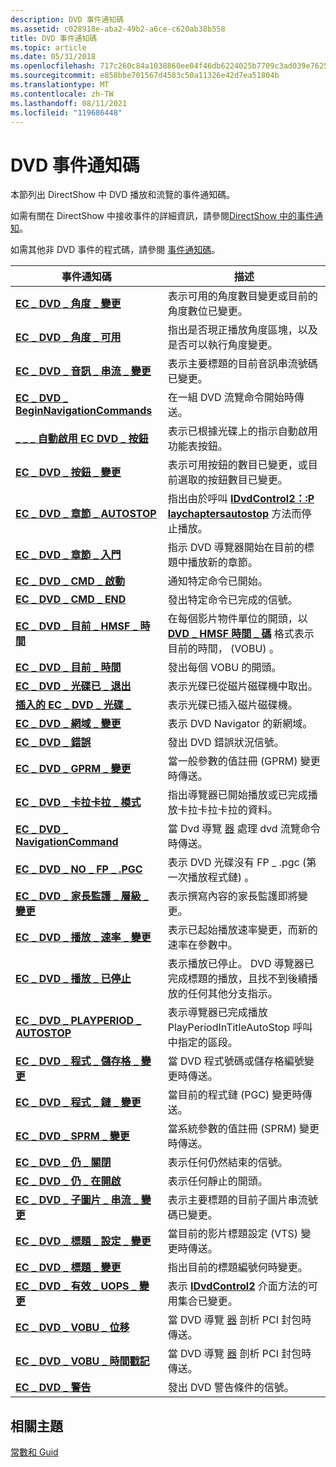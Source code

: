 ```yaml
---
description: DVD 事件通知碼
ms.assetid: c028918e-aba2-49b2-a6ce-c620ab38b558
title: DVD 事件通知碼
ms.topic: article
ms.date: 05/31/2018
ms.openlocfilehash: 717c260c84a1038860ee04f46db6224025b7709c3ad039e7625a48ae6359cc05
ms.sourcegitcommit: e858bbe701567d4583c50a11326e42d7ea51804b
ms.translationtype: MT
ms.contentlocale: zh-TW
ms.lasthandoff: 08/11/2021
ms.locfileid: "119686448"
---
```

# <a name="dvd-event-notification-codes"></a>DVD 事件通知碼

本節列出 DirectShow 中 DVD 播放和流覽的事件通知碼。

如需有關在 DirectShow 中接收事件的詳細資訊，請參閱[DirectShow 中的事件通知](event-notification-in-directshow.md)。

如需其他非 DVD 事件的程式碼，請參閱 [事件通知碼](event-notification-codes.md)。



| 事件通知碼                                                        | 描述                                                                                                                                                               |
|--------------------------------------------------------------------------------|---------------------------------------------------------------------------------------------------------------------------------------------------------------------------|
| [**EC \_ DVD \_ 角度 \_ 變更**](ec-dvd-angle-change.md)                          | 表示可用的角度數目變更或目前的角度數位已變更。                                                                      |
| [**EC \_ DVD \_ 角度 \_ 可用**](ec-dvd-angles-available.md)                  | 指出是否現正播放角度區塊，以及是否可以執行角度變更。                                                                                      |
| [**EC \_ DVD \_ 音訊 \_ 串流 \_ 變更**](ec-dvd-audio-stream-change.md)           | 表示主要標題的目前音訊串流號碼已變更。                                                                                                  |
| [**EC \_ DVD \_ BeginNavigationCommands**](ec-dvd-beginnavigationcommands.md)     | 在一組 DVD 流覽命令開始時傳送。                                                                                                                  |
| [**\_ \_ \_ 自動啟用 EC DVD \_ 按鈕**](ec-dvd-button-auto-activated.md)       | 表示已根據光碟上的指示自動啟用功能表按鈕。                                                                                 |
| [**EC \_ DVD \_ 按鈕 \_ 變更**](ec-dvd-button-change.md)                        | 表示可用按鈕的數目已變更，或目前選取的按鈕數目已變更。                                                         |
| [**EC \_ DVD \_ 章節 \_ AUTOSTOP**](ec-dvd-chapter-autostop.md)                  | 指出由於呼叫 [**IDvdControl2：:P laychaptersautostop**](/windows/desktop/api/Strmif/nf-strmif-idvdcontrol2-playchaptersautostop) 方法而停止播放。                    |
| [**EC \_ DVD \_ 章節 \_ 入門**](ec-dvd-chapter-start.md)                        | 指示 DVD 導覽器開始在目前的標題中播放新的章節。                                                                                    |
| [**EC \_ DVD \_ CMD \_ 啟動**](ec-dvd-cmd-start.md)                                | 通知特定命令已開始。                                                                                                                              |
| [**EC \_ DVD \_ CMD \_ END**](ec-dvd-cmd-end.md)                                    | 發出特定命令已完成的信號。                                                                                                                          |
| [**EC \_ DVD \_ 目前 \_ HMSF \_ 時間**](ec-dvd-current-hmsf-time.md)               | 在每個影片物件單位的開頭，以 [**DVD \_ HMSF 時間 \_ 碼**](/windows/win32/api/strmif/ns-strmif-dvd_hmsf_timecode) 格式表示目前的時間， (VOBU) 。                                   |
| [**EC \_ DVD \_ 目前 \_ 時間**](ec-dvd-current-time.md)                          | 發出每個 VOBU 的開頭。                                                                                                                                      |
| [**EC \_ DVD \_ 光碟已 \_ 退出**](ec-dvd-disc-ejected.md)                          | 表示光碟已從磁片磁碟機中取出。                                                                                                                      |
| [**插入的 EC \_ DVD \_ 光碟 \_**](ec-dvd-disc-inserted.md)                        | 表示光碟已插入磁片磁碟機。                                                                                                                     |
| [**EC \_ DVD \_ 網域 \_ 變更**](ec-dvd-domain-change.md)                        | 表示 DVD Navigator 的新網域。                                                                                                                                 |
| [**EC \_ DVD \_ 錯誤**](ec-dvd-error.md)                                         | 發出 DVD 錯誤狀況信號。                                                                                                                                            |
| [**EC \_ DVD \_ GPRM \_ 變更**](ec-dvd-gprm-change.md)                            | 當一般參數的值註冊 (GPRM) 變更時傳送。                                                                                                       |
| [**EC \_ DVD \_ 卡拉卡拉 \_ 模式**](ec-dvd-karaoke-mode.md)                          | 指出導覽器已開始播放或已完成播放卡拉卡拉卡拉的資料。                                                                                   |
| [**EC \_ DVD \_ NavigationCommand**](ec-dvd-navigationcommand.md)                 | 當 Dvd 導覽 [器](dvd-navigator-filter.md) 處理 dvd 流覽命令時傳送。                                                                               |
| [**EC \_ DVD \_ NO \_ FP \_ .PGC**](ec-dvd-no-fp-pgc.md)                               | 表示 DVD 光碟沒有 FP \_ .pgc (第一次播放程式鏈) 。                                                                                           |
| [**EC \_ DVD \_ 家長監護 \_ 層級 \_ 變更**](ec-dvd-parental-level-change.md)       | 表示撰寫內容的家長監護即將變更。                                                                                               |
| [**EC \_ DVD \_ 播放 \_ 速率 \_ 變更**](ec-dvd-playback-rate-change.md)         | 表示已起始播放速率變更，而新的速率在參數中。                                                                            |
| [**EC \_ DVD \_ 播放 \_ 已停止**](ec-dvd-playback-stopped.md)                  | 表示播放已停止。 DVD 導覽器已完成標題的播放，且找不到後續播放的任何其他分支指示。 |
| [**EC \_ DVD \_ PLAYPERIOD \_ AUTOSTOP**](ec-dvd-playperiod-autostop.md)            | 表示導覽器已完成播放 PlayPeriodInTitleAutoStop 呼叫中指定的區段。                                                           |
| [**EC \_ DVD \_ 程式 \_ 儲存格 \_ 變更**](ec-dvd-program-cell-change.md)           | 當 DVD 程式號碼或儲存格編號變更時傳送。                                                                                                                  |
| [**EC \_ DVD \_ 程式 \_ 鏈 \_ 變更**](ec-dvd-program-chain-change.md)         | 當目前的程式鏈 (PGC) 變更時傳送。                                                                                                                            |
| [**EC \_ DVD \_ SPRM \_ 變更**](ec-dvd-sprm-change.md)                            | 當系統參數的值註冊 (SPRM) 變更時傳送。                                                                                                        |
| [**EC \_ DVD \_ 仍 \_ 關閉**](ec-dvd-still-off.md)                                | 表示任何仍然結束的信號。                                                                                                                                             |
| [**EC \_ DVD \_ 仍 \_ 在開啟**](ec-dvd-still-on.md)                                  | 表示任何靜止的開頭。                                                                                                                                       |
| [**EC \_ DVD \_ 子圖片 \_ 串流 \_ 變更**](ec-dvd-subpicture-stream-change.md) | 表示主要標題的目前子圖片串流號碼已變更。                                                                                             |
| [**EC \_ DVD \_ 標題 \_ 設定 \_ 變更**](ec-dvd-title-set-change.md)                 | 當目前的影片標題設定 (VTS) 變更時傳送。                                                                                                                          |
| [**EC \_ DVD \_ 標題 \_ 變更**](ec-dvd-title-change.md)                          | 指出目前的標題編號何時變更。                                                                                                                          |
| [**EC \_ DVD \_ 有效 \_ UOPS \_ 變更**](ec-dvd-valid-uops-change.md)               | 表示 [**IDvdControl2**](/windows/desktop/api/Strmif/nn-strmif-idvdcontrol2) 介面方法的可用集合已變更。                                                                     |
| [**EC \_ DVD \_ VOBU \_ 位移**](ec-dvd-vobu-offset.md)                            | 當 DVD 導覽 [器](dvd-navigator-filter.md) 剖析 PCI 封包時傳送。                                                                                              |
| [**EC \_ DVD \_ VOBU \_ 時間戳記**](ec-dvd-vobu-timestamp.md)                      | 當 DVD 導覽 [器](dvd-navigator-filter.md) 剖析 PCI 封包時傳送。                                                                                              |
| [**EC \_ DVD \_ 警告**](ec-dvd-warning.md)                                     | 發出 DVD 警告條件的信號。                                                                                                                                          |



 

## <a name="related-topics"></a>相關主題

<dl> <dt>

[常數和 Guid](constants-and-guids.md)
</dt> </dl>

 

 




